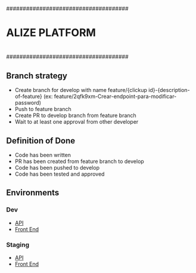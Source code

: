 #####################################
#									#
#			ALIZE PLATFORM			#
#									#
#####################################

## Branch strategy
- Create branch for develop with name feature/{clickup id}-{description-of-feature} (ex: feature/2qfk9xm-Crear-endpoint-para-modificar-password)
- Push to feature branch
- Create PR to develop branch from feature branch
- Wait to at least one approval from other developer

## Definition of Done
- Code has been written
- PR has been created from feature branch to develop
- Code has been pushed to develop
- Code has been tested and approved

## Environments
### Dev
- [API](https://alize-platform-api-dev.azurewebsites.net/)
- [Front End](https://lively-plant-0a9448f10.1.azurestaticapps.net/)

### Staging
- [API](https://alize-platform-api-staging.azurewebsites.net/)
- [Front End](https://gentle-desert-0e8e9a510.1.azurestaticapps.net/)
